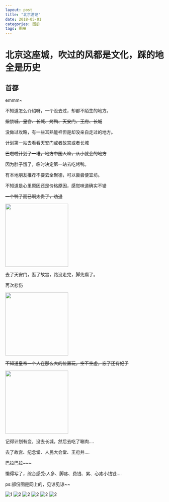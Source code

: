 ```yaml
---
layout: post
title: "北京游记"
date: 2018-05-01
categories: 图册
tags: 图册
---  
```


# 北京这座城，吹过的风都是文化，踩的地全是历史

## 首都

emmm~  

不知道怎么介绍呀，一个没去过，却都不陌生的地方。 

~~紫禁城、皇宫、长城、烤鸭、天安门、王府、长城~~

没做过攻略，有一些耳熟能祥但是却没亲自走过的地方。

计划第一站去看看天安门或者故宫或者长城  

~~巴啦啦计划了一堆，地方中国人嘛，从小就会的地方~~ 

因为肚子饿了，临时决定第一站去吃烤鸭。  

有本地朋友推荐不要去全聚德，可以尝尝便宜坊。

不知道是心里原因还是价格原因，感觉味道确实不错  

~~一个鸭子而已啊太贵了，劝退~~

<img src="https://youpaiyun.lovemucheng.xyz/images/emo/v2-023835e80f82af259de4230427d4a5d9_r.jpg" width="200" height="200" />  


去了天安门，逛了故宫，路没走完，脚先瘸了。   

再次悲伤 

<img src="https://youpaiyun.lovemucheng.xyz/images/emo/v2-023835e80f82af259de4230427d4a5d9_r.jpg" width="200" height="200" />  


~~不知道皇帝一个人在那么大的位置玩，空不空虚，忘了还有妃子~~

<img src="https://youpaiyun.lovemucheng.xyz/images/emo/v2-af2c85df2277bb7a65d9c04d009f6c46_r.jpg" width="200" height="200" />  


记得计划有变，没去长城，然后去吃了唰肉....


去了故宫、纪念堂、人民大会堂、王府井....   

巴拉巴拉~~~  


懒得写了，综合感受:人多、脚疼、费钱、累、心疼小钱钱....


ps:部份图是网上的，见谅见谅~~



![1](https://youpaiyun.lovemucheng.xyz/images/beijing/1.jpg)
![2](https://youpaiyun.lovemucheng.xyz/images/beijing/2.jpg)
![2](https://youpaiyun.lovemucheng.xyz/images/beijing/3.jpg)
![2](https://youpaiyun.lovemucheng.xyz/images/beijing/4.jpg)
![2](https://youpaiyun.lovemucheng.xyz/images/beijing/5.jpg)
![2](https://youpaiyun.lovemucheng.xyz/images/beijing/6.jpg)